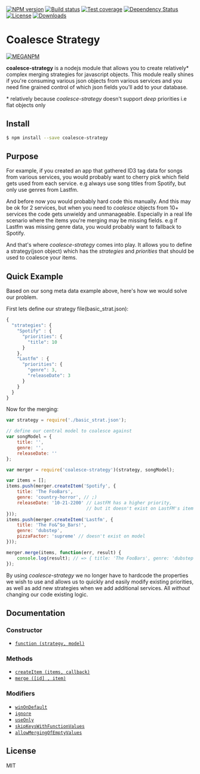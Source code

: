 [![NPM version][npm-image]][npm-url]
[![Build status][travis-image]][travis-url]
[![Test coverage][coveralls-image]][coveralls-url]
[![Dependency Status][david-image]][david-url]
[![License][license-image]][license-url]
[![Downloads][downloads-image]][downloads-url]

Coalesce Strategy
=========================
[![MEGANPM][MEGANPM-image]][downloads-url]


__coalesce-strategy__ is a nodejs module that allows you to create relatively* complex merging strategies for javascript objects. This module really shines if you're consuming various json objects from various services and you need fine grained control of which json fields you'll add to your database.

\* relatively because *coalesce-strategy* doesn't support *deep* priorities i.e flat objects only

## Install
```sh
$ npm install --save coalesce-strategy
```
## Purpose
For example, if you created an app that gathered ID3 tag data for songs from various services, you would probably want to cherry pick which field gets used from each service. e.g always use song titles from Spotify, but only use genres from Lastfm.

And before now you would probably hard code this manually. And this may be ok for 2 services, but when you need to *coalesce* objects from 10+ services the code gets unwieldy and unmanageable. Especially in a real life scenario where the items you're merging may be missing fields. e.g if Lastfm was missing genre data, you would probably want to fallback to Spotify.

 And that's where *coalesce-strategy* comes into play. It allows you to define a strategy(json object) which has the *strategies* and *priorities* that should be used to coalesce your items.

## Quick Example

Based on our song meta data example above, here's how we would solve our problem.

First lets define our strategy file(basic_strat.json):

```js
{
  "strategies": {
    "Spotify" : {
      "priorities": {
        "title": 10
      }
    },
    "Lastfm" : {
      "priorities": {
        "genre": 3,
        "releaseDate": 3
      }
    }
  }
}
```

Now for the merging:

```js
var strategy = require('./basic_strat.json');

// define our central model to coalesce against
var songModel = {
    title: '',
    genre: '',
    releaseDate: ''
};

var merger = require('coalesce-strategy')(strategy, songModel);

var items = [];
items.push(merger.createItem('Spotify', {
    title: 'The FooBars',
    genre: 'country-horror', // ;)
    releaseDate: '10-21-2200' // LastFM has a higher priority,
                              // but it doesn't exist on LastFM's item
}));
items.push(merger.createItem('Lastfm', {
    title: 'The Fo&^$o_Bars!',
    genre: 'dubstep',
    pizzaFactor: 'supreme' // doesn't exist on model
}));

merger.merge(items, function(err, result) {
    console.log(result); // => { title: 'The FooBars', genre: 'dubstep', releaseDate: '10-21-2200' }
});
```

By using *coalesce-strategy* we no longer have to hardcode the properties we wish to use and allows us to quickly and easily modify existing priorities, as well as add new strategies when we add additional services. All *without* changing our code existing logic.

## Documentation

### Constructor
* [`function (strategy, model)`](#constructor)


### Methods

* [`createItem (items, callback)`](#createItem)
* [`merge ([id] , item)`](#merge)

### Modifiers

* [`winOnDefault`](#winOnDefault)
* [`ignore`](#ignore)
* [`useOnly`](#useOnly)
* [`skipKeysWithFunctionValues`](#skipKeysWithFunctionValues)
* [`allowMergingOfEmptyValues`](#allowMergingOfEmptyValues)


## License
MIT

[MEGANPM-image]: https://nodei.co/npm/coalesce-strategy.png

[npm-image]: https://img.shields.io/npm/v/coalesce-strategy.svg?style=flat-square
[npm-url]: https://npmjs.org/package/coalesce-strategy
[travis-image]: https://img.shields.io/travis/Vorror/coalesce-strategy.svg?style=flat-square
[travis-url]: https://travis-ci.org/Vorror/coalesce-strategy
[coveralls-image]: https://img.shields.io/coveralls/Vorror/coalesce-strategy.svg?style=flat-square
[coveralls-url]: https://coveralls.io/r/Vorror/coalesce-strategy
[david-image]: http://img.shields.io/david/vorror/coalesce-strategy.svg?style=flat-square
[david-url]: https://david-dm.org/vorror/coalesce-strategy
[license-image]: http://img.shields.io/npm/l/coalesce-strategy.svg?style=flat-square
[license-url]: https://raw.githubusercontent.com/Vorror/coalesce-strategy/master/LICENSE
[downloads-image]: http://img.shields.io/npm/dm/coalesce-strategy.svg?style=flat-square
[downloads-url]: https://npmjs.org/package/coalesce-strategy